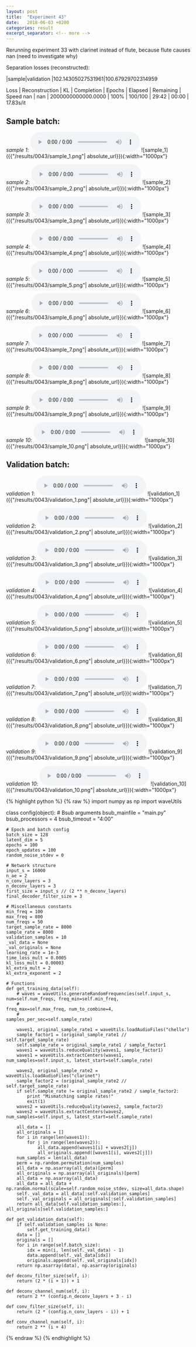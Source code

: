 ```yaml
---
layout: post
title:  "Experiment 43"
date:   2018-06-03 +0200
categories: result
excerpt_separator: <!-- more -->
---
```

Rerunning experiment 33 with clarinet instead of flute, because flute causes nan (need to investigate why)

Separation losses (reconstructed):

|sample|validation
|102.14305027531961|100.67929702314959

Loss | Reconstruction | KL | Completion | Epochs | Elapsed | Remaining | Speed
nan | nan | 2000000000000.0000 | 100% | 100/100 | 29:42 | 00:00 | 17.83s/it<!-- more -->

## **Sample batch**:
_sample 1_:
<audio src="/ResultsOverview/results/0043/sample_1.wav" controls preload></audio>
![sample_1]({{"/results/0043/sample_1.png"| absolute_url}}){:width="1000px"}

_sample 2_:
<audio src="/ResultsOverview/results/0043/sample_2.wav" controls preload></audio>
![sample_2]({{"/results/0043/sample_2.png"| absolute_url}}){:width="1000px"}

_sample 3_:
<audio src="/ResultsOverview/results/0043/sample_3.wav" controls preload></audio>
![sample_3]({{"/results/0043/sample_3.png"| absolute_url}}){:width="1000px"}

_sample 4_:
<audio src="/ResultsOverview/results/0043/sample_4.wav" controls preload></audio>
![sample_4]({{"/results/0043/sample_4.png"| absolute_url}}){:width="1000px"}

_sample 5_:
<audio src="/ResultsOverview/results/0043/sample_5.wav" controls preload></audio>
![sample_5]({{"/results/0043/sample_5.png"| absolute_url}}){:width="1000px"}

_sample 6_:
<audio src="/ResultsOverview/results/0043/sample_6.wav" controls preload></audio>
![sample_6]({{"/results/0043/sample_6.png"| absolute_url}}){:width="1000px"}

_sample 7_:
<audio src="/ResultsOverview/results/0043/sample_7.wav" controls preload></audio>
![sample_7]({{"/results/0043/sample_7.png"| absolute_url}}){:width="1000px"}

_sample 8_:
<audio src="/ResultsOverview/results/0043/sample_8.wav" controls preload></audio>
![sample_8]({{"/results/0043/sample_8.png"| absolute_url}}){:width="1000px"}

_sample 9_:
<audio src="/ResultsOverview/results/0043/sample_9.wav" controls preload></audio>
![sample_9]({{"/results/0043/sample_9.png"| absolute_url}}){:width="1000px"}

_sample 10_:
<audio src="/ResultsOverview/results/0043/sample_10.wav" controls preload></audio>
![sample_10]({{"/results/0043/sample_10.png"| absolute_url}}){:width="1000px"}

## **Validation batch**:
_validation 1_:
<audio src="/ResultsOverview/results/0043/validation_1.wav" controls preload></audio>
![validation_1]({{"/results/0043/validation_1.png"| absolute_url}}){:width="1000px"}

_validation 2_:
<audio src="/ResultsOverview/results/0043/validation_2.wav" controls preload></audio>
![validation_2]({{"/results/0043/validation_2.png"| absolute_url}}){:width="1000px"}

_validation 3_:
<audio src="/ResultsOverview/results/0043/validation_3.wav" controls preload></audio>
![validation_3]({{"/results/0043/validation_3.png"| absolute_url}}){:width="1000px"}

_validation 4_:
<audio src="/ResultsOverview/results/0043/validation_4.wav" controls preload></audio>
![validation_4]({{"/results/0043/validation_4.png"| absolute_url}}){:width="1000px"}

_validation 5_:
<audio src="/ResultsOverview/results/0043/validation_5.wav" controls preload></audio>
![validation_5]({{"/results/0043/validation_5.png"| absolute_url}}){:width="1000px"}

_validation 6_:
<audio src="/ResultsOverview/results/0043/validation_6.wav" controls preload></audio>
![validation_6]({{"/results/0043/validation_6.png"| absolute_url}}){:width="1000px"}

_validation 7_:
<audio src="/ResultsOverview/results/0043/validation_7.wav" controls preload></audio>
![validation_7]({{"/results/0043/validation_7.png"| absolute_url}}){:width="1000px"}

_validation 8_:
<audio src="/ResultsOverview/results/0043/validation_8.wav" controls preload></audio>
![validation_8]({{"/results/0043/validation_8.png"| absolute_url}}){:width="1000px"}

_validation 9_:
<audio src="/ResultsOverview/results/0043/validation_9.wav" controls preload></audio>
![validation_9]({{"/results/0043/validation_9.png"| absolute_url}}){:width="1000px"}

_validation 10_:
<audio src="/ResultsOverview/results/0043/validation_10.wav" controls preload></audio>
![validation_10]({{"/results/0043/validation_10.png"| absolute_url}}){:width="1000px"}


{% highlight python %}
{% raw %}
import numpy as np
import waveUtils


class config(object):
	# Bsub arguments
	bsub_mainfile = "main.py"
	bsub_processors = 4
	bsub_timeout = "4:00"

	# Epoch and batch config
	batch_size = 128
	latent_dim = 5
	epochs = 100
	epoch_updates = 100
	random_noise_stdev = 0

	# Network structure
	input_s = 16000
	n_ae = 2
	n_conv_layers = 3
	n_deconv_layers = 3
	first_size = input_s // (2 ** n_deconv_layers)
	final_decoder_filter_size = 3

	# Miscellaneous constants
	min_freq = 100
	max_freq = 800
	num_freqs = 50
	target_sample_rate = 8000
	sample_rate = 8000
	validation_samples = 10
	_val_data = None
	_val_originals = None
	learning_rate = 1e-3
	time_loss_mult = 0.0005
	kl_loss_mult = 0.00003
	kl_extra_mult = 2
	kl_extra_exponent = 2

	# Functions
	def get_training_data(self):
		# waves = waveUtils.generateRandomFrequencies(self.input_s, num=self.num_freqs, freq_min=self.min_freq,
		#                                            freq_max=self.max_freq, num_to_combine=4,
		#                                            samples_per_sec=self.sample_rate)

		waves1, original_sample_rate1 = waveUtils.loadAudioFiles("chello")
		sample_factor1 = (original_sample_rate1 // self.target_sample_rate)
		self.sample_rate = original_sample_rate1 / sample_factor1
		waves1 = waveUtils.reduceQuality(waves1, sample_factor1)
		waves1 = waveUtils.extractCenters(waves1, num_samples=self.input_s, latest_start=self.sample_rate)

		waves2, original_sample_rate2 = waveUtils.loadAudioFiles("clarinet")
		sample_factor2 = (original_sample_rate2 // self.target_sample_rate)
		if self.sample_rate != original_sample_rate2 / sample_factor2:
			print "Mismatching sample rates!"
			exit(1)
		waves2 = waveUtils.reduceQuality(waves2, sample_factor2)
		waves2 = waveUtils.extractCenters(waves2, num_samples=self.input_s, latest_start=self.sample_rate)

		all_data = []
		all_originals = []
		for i in range(len(waves1)):
			for j in range(len(waves2)):
				all_data.append(waves1[i] + waves2[j])
				all_originals.append([waves1[i], waves2[j]])
		num_samples = len(all_data)
		perm = np.random.permutation(num_samples)
		all_data = np.asarray(all_data)[perm]
		all_originals = np.asarray(all_originals)[perm]
		all_data = np.asarray(all_data)
		all_data = all_data + np.random.normal(scale=self.random_noise_stdev, size=all_data.shape)
		self._val_data = all_data[:self.validation_samples]
		self._val_originals = all_originals[:self.validation_samples]
		return all_data[self.validation_samples:], all_originals[self.validation_samples:]

	def get_validation_data(self):
		if self.validation_samples is None:
			self.get_training_data()
		data = []
		originals = []
		for i in range(self.batch_size):
			idx = min(i, len(self._val_data) - 1)
			data.append(self._val_data[idx])
			originals.append(self._val_originals[idx])
		return np.asarray(data), np.asarray(originals)

	def deconv_filter_size(self, i):
		return (2 * (i + 1)) + 1

	def deconv_channel_num(self, i):
		return 2 ** (config.n_deconv_layers + 3 - i)

	def conv_filter_size(self, i):
		return (2 * (config.n_conv_layers - i)) + 1

	def conv_channel_num(self, i):
		return 2 ** (i + 4)

{% endraw %}
{% endhighlight %}
